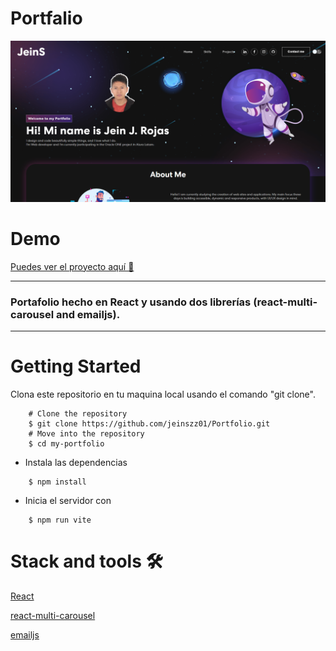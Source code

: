 # Portfalio
![imagen-demo](./src/assets/img/Caratula-portafolio.png)

# Demo
[Puedes ver el proyecto aquí 🚀](https://tourmaline-sable-24956a.netlify.app)

---
### Portafolio hecho en React y usando dos librerías (react-multi-carousel and emailjs).
---

# Getting Started
Clona este repositorio en tu maquina local usando el comando "git clone".
```
    # Clone the repository
    $ git clone https://github.com/jeinszz01/Portfolio.git
    # Move into the repository
    $ cd my-portfolio
```

* Instala las dependencias
```
    $ npm install
```

* Inicia el servidor con
```
    $ npm run vite
```

# Stack and tools 🛠️
[React](https://es.reactjs.org)

[react-multi-carousel](https://www.npmjs.com/package/react-multi-carousel)

[emailjs](https://www.emailjs.com
)
